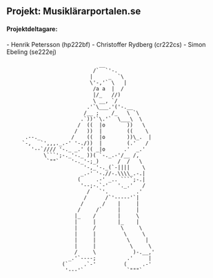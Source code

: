 <h2>Projekt: Musiklärarportalen.se</h2>

<h4>Projektdeltagare:</h4>
- Henrik Petersson (hp222bf)
- Christoffer Rydberg (cr222cs)
- Simon Ebeling (se222ej)

                                  __
                                /`  `'-.
                               |     _  `\
                               \'-,'` \   |
                                /a a  |  /
                                |/_   //)
                                \ __, `/
                              .'`\___.'('-.__
                             /__ ;    /_   \ `\
                            .`))'`\.'`  \___\  \
                           /  ((  |o       ))   \
                          /   ))  |        ((    \
          .--._          /    ((  |o       ))\_.  |
         `-,   `',,,._.-' '-./))  |        (.'   /
            '--`//// '-._ _.' (( _|o      .'  _.'
                \```';-._'-._ ))( `-._.-'/__ /,
                 `""`    '-._'-;_)      /  /   \
                             '-,_'-._(`-||||    \
                            _.-' '-.//-.\\\\_.-.|
                           (     .-' _.. ````;-.|
                            '--;-.`-'   '._.'   /
                              /   `'.         .'
                             /      /`'-----'`|
                            /      /    |     |
                           /     /`     |     |
                          |_    /       |     \
                          |     |       |_    |
                          |     /        \     \
                          |     |         \     \
                          |     |          \     |
                          |     |           \     \
                          /     \            )-.__,'
                        _.'`----;          .'     |
                      (`     .`-'         (     .-'
                       '---'`              `"""`
                       
